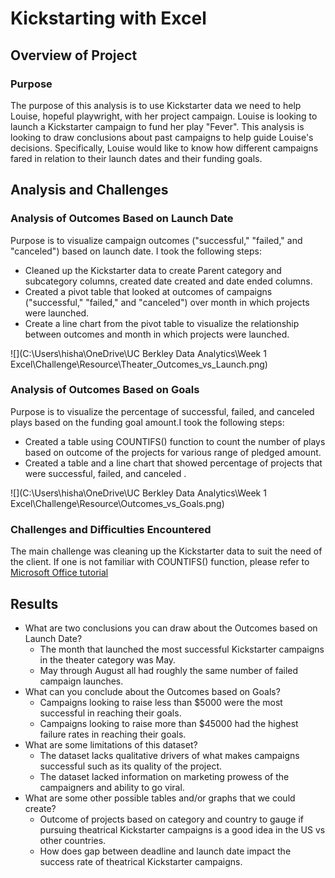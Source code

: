 # Kickstarting with Excel

## Overview of Project

### Purpose

The purpose of this analysis is to use Kickstarter data we need to help Louise, hopeful playwright, with her project campaign. Louise is looking to launch a Kickstarter campaign to fund her play "Fever". This analysis is looking to draw conclusions about past campaigns to help guide Louise's decisions. Specifically, Louise would like to know how different campaigns fared in relation to their launch dates and their funding goals. 
 
## Analysis and Challenges

### Analysis of Outcomes Based on Launch Date
Purpose is to visualize campaign outcomes ("successful," "failed," and "canceled") based on launch date. I took the following steps:

- Cleaned up the Kickstarter data to create Parent category and subcategory columns, created date created and date ended columns. 
- Created a pivot table that looked at outcomes of campaigns ("successful," "failed," and "canceled") over month in which projects were launched. 
- Create a line chart from the pivot table to visualize the relationship between outcomes and month in which projects were launched.

![](C:\Users\hisha\OneDrive\UC Berkley Data Analytics\Week 1 Excel\Challenge\Resource\Theater_Outcomes_vs_Launch.png)

### Analysis of Outcomes Based on Goals
Purpose is to visualize the percentage of successful, failed, and canceled plays based on the funding goal amount.I took the following steps:

- Created a table using COUNTIFS() function to count the number of plays based on outcome of the projects for various range of pledged amount. 
- Created a table and a line chart that showed percentage of projects that were successful, failed, and canceled . 

![](C:\Users\hisha\OneDrive\UC Berkley Data Analytics\Week 1 Excel\Challenge\Resource\Outcomes_vs_Goals.png)
 
### Challenges and Difficulties Encountered
The main challenge was cleaning up the Kickstarter data to suit the need of the client. 
If one is not familiar with COUNTIFS() function, please refer to [Microsoft Office tutorial](https://support.microsoft.com/en-us/office/countifs-function-dda3dc6e-f74e-4aee-88bc-aa8c2a866842)

## Results

- What are two conclusions you can draw about the Outcomes based on Launch Date?
	- The month that launched the most successful Kickstarter campaigns in the theater category was May.
	- May through August all had roughly the same number of failed campaign launches.
- What can you conclude about the Outcomes based on Goals?
	- Campaigns looking to raise less than $5000 were the most successful in reaching their goals. 
	- Campaigns looking to raise more than $45000 had the highest failure rates in reaching their goals. 
- What are some limitations of this dataset?
	- The dataset lacks qualitative drivers of what makes campaigns successful such as its quality of the project.
	- The dataset lacked information on marketing prowess of the campaigners and ability to go viral.
- What are some other possible tables and/or graphs that we could create?
	- Outcome of projects based on category and country to gauge if pursuing theatrical Kickstarter campaigns is a good idea in the US vs other countries. 
	- How does gap between deadline and launch date impact the success rate of theatrical Kickstarter campaigns. 
